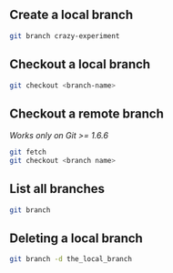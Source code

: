 
## Create a local branch

```bash
git branch crazy-experiment
```

## Checkout a local branch

```bash
git checkout <branch-name>

```

## Checkout a remote branch

*Works only on Git >= 1.6.6*
```bash
git fetch
git checkout <branch name>
```

## List all branches

```bash
git branch
```

## Deleting a local branch

```bash
git branch -d the_local_branch
```
